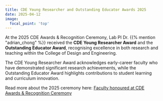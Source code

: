```yaml
---
title: CDE Young Researcher and Outstanding Educator Awards 2025
date: 2025-04-12
image:
  focal_point: 'top'
---
```


At the 2025 CDE Awards & Recognition Ceremony, Lab PI Dr. {{% mention "adrian_chong" %}} received the **CDE Young Researcher Award** and the **Outstanding Educator Award**, recognising excellence in both research and teaching within the College of Design and Engineering.

<!--more-->

The CDE Young Researcher Award acknowledges early-career faculty who have demonstrated significant research achievements, while the Outstanding Educator Award highlights contributions to student learning and curriculum innovation.  

Read more about the 2025 ceremony here: [Faculty honoured at CDE Awards & Recognition Ceremony](https://cde.nus.edu.sg/news-detail/faculty-honoured-at-cde-awards-and-recognition-ceremony/)
